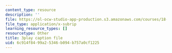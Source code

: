 ```yaml
---
content_type: resource
description: ''
file: https://ol-ocw-studio-app-production.s3.amazonaws.com/courses/18-03sc-differential-equations-fall-2011/6c914f8499a25346b094b757a0cf1225_uNOyxQwIV8o.vtt
file_type: application/x-subrip
learning_resource_types: []
resourcetype: Other
title: 3play caption file
uid: 6c914f84-99a2-5346-b094-b757a0cf1225
---
```

